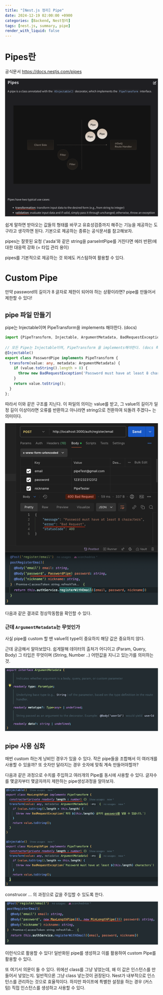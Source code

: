 ```yaml
---
title: "[Nest.js 정리] Pipe"
date: 2024-12-19 02:00:00 +0900
categories: [Backend, Nest정리]
tags: [nest.js, summary, pipe]
render_with_liquid: false
---
```


# Pipes란

공식문서 https://docs.nestjs.com/pipes

<img src="/assets/img/nest/summary/241219/pipes_main.png" alt="nest_pipe.png">

쉽게 말하면 받아오는 값들의 형태를 바꾸고 유효성검증까지 해주는 기능을 제공하는 도구라고 생각하면 된다. 기본으로 제공하는 종류는 공식문서를 참고해보자.

pipes는 잘못된 요청 ('asda'와 같은 string을 parseIntPipe를 거친다면 에러 반환)에 대한 대응력 강화 (= 타입 관리 용이)

pipes를 기본적으로 제공하는 것 외에도 커스텀하여 활용할 수 있다.

# Custom Pipe

만약 password의 길이가 8 글자로 제한이 되어야 하는 상황이라면? pipe를 만들어서 제한할 수 있다!

## pipe 파일 만들기

pipe는 Injectable이며 PipeTransform을 implements 해야한다. (docs)

```ts
import {PipeTransform, Injectable, ArgumentMetadata, BadRequestException} from '@nestjs/common'

// 모든 Pipe는 Injectable이며, PipeTransform 을 implements해야한다. (docs 확인)
@Injectable()
export class PasswordPipe implements PipeTransform {
  transform(value: any, metadata: ArgumentMetadata) {
    if (value.toString().length > 8) {
      throw new BadRequestException('Password must have at least 8 characters')
    }
    return value.toString();
  }
};
```

따라서 이와 같은 구조를 지닌다. 이 파일의 의미는 value를 받고, 그 value의 길이가 일정 길이 이상이라면 오류를 반환하고 아니라면 string으로 전환하여 되돌려 주겠다~ 는 의미이다.

<img src="/assets/img/nest/summary/241219/pipe_error.png" alt="pipe_error.png">

다음과 같은 결과로 정상작동함을 확인할 수 있다.

### 근데 `ArgumentMetadata`는 무엇인가

사실 pipe를 custom 할 땐 value의 type이 중요하지 해당 값은 중요하지 않다.

근데 궁금해서 알아보았다. 쉽게말해 데이터의 출처가 어디이고 (Param, Query, Body) 그 타입은 무엇이며 (String, Number ..) 어떤값을 지니고 있는가를 의미하는 것.

<img src="/assets/img/nest/summary/241219/pipe_argument_meta_data.png" alt="argument_meta_data.png">

## pipe 사용 심화

매번 custom 하는게 낭비인 경우가 있을 수 있다. 작은 pipe들을 조합해서 이 여러개를 사용할 수 있을까? 또 숫자만 달라지는 경우 숫자에 맞춰 계속 만들어야할까?

다음과 같은 과정으로 수치를 주입하고 여러개의 Pipe를 동시에 사용할 수 있다. 글자수를 몇글자부터 몇글자까지 제한하는 pipe생성과정을 알아보자.

<img src="/assets/img/nest/summary/241219/pipe_custom.png" alt="pipe_custom.png">

construcor ... 의 과정으로 값을 주입할 수 있도록 한다.

<img src="/assets/img/nest/summary/241219/pipe_use.png" alt="pipe_use.png">

이런식으로 활용할 수 있다! 일반화된 pipe를 생성하고 이를 활용하여 custom Pipe를 활용할 수 있다.

또 여기서 의문이 들 수 있다. 위에선 class를 그냥 넣었는데, 왜 이 값은 인스턴스를 만들어서 넣었는지.
일반적으론 그냥 class 넣는것이 권장된다. Nest가 내부적으로 인스턴스를 관리하는 것으로 효율적이다. 하지만 파이프에 특별한 설정을 하는 경우 (커스텀) 직접 인스턴스를 생성하고 사용할 수 있다.
